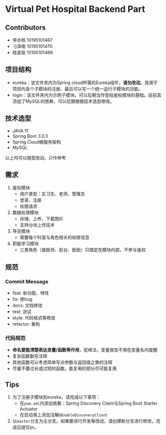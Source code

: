 <!--
 * @Author: pikapikapikaori pikapikapi_kaori@icloud.com
 * @Date: 2023-03-01 22:42:27
 * @LastEditors: pikapikapi pikapikapi_kaori@icloud.com
 * @LastEditTime: 2023-03-03 11:42:05
 * @FilePath: /virtualPetHospital-backend/README.md
 * @Description: 项目后端部分简介文件
-->
# Virtual Pet Hospital Backend Part

## Contributors

- 李亦杨 10195101467
- 刁泽皓 10195101470
- 陆宣辰 10195101466

## 项目结构

- eureka：该文件夹内为Spring cloud所需的Eureka组件，**请勿改动**。其用于项目内各个子模块的注册。最后可以写一个统一运行子模块的功能。
- login：该文件夹内为示例子模块。可以后期当作登陆鉴权模块的基础。目前其添加了MySQL的依赖，可以后期根据技术选型修改。

## 技术选型

- JAVA 11
- Spring Boot 3.0.3
- Spring Cloud微服务架构
- MySQL

以上均可以随意改动，只作参考

## 需求

1. 鉴权模块
    - 用户类型：实习生、老师、管理员
    - 登录、注册
    - 权限请求
2. 数据处理模块
    - 存储、上传、下载图片
    - 支持分块上传技术
3. 导览模块
    - 需要每个科室与角色相关的权限信息
4. 职能学习模块
    - 三类角色（兽医师、前台、医助）只限定在模块内部，不参与鉴权

## 规范

### Commit Message

- feat: 新功能、特性
- fix: 修bug
- docs: 文档修改
- test: 测试
- style: 代码格式等修改
- refactor: 重构

### 代码规范

- **命名要能清楚表达变量/函数等作用**，驼峰法，变量类型不用在变量名内提醒
- 复杂函数勤写注释
- 其他函数可以考虑简单写点参数与返回值之类的注释
- 尽量不要过长或过短的函数。能复用的部分尽可能复用

## Tips

1. 为了注册子模块到eureka，请完成以下事项：
    - 在`pom.xml`内添加依赖：Spring Discovery Client与Spring Boot Starter Actuator
    - 在启动类上添加注解`@EnableDiscoveryClient`
2. 以`master`分支为主分支。如果要进行开发等改动，请创建新分支进行修改，完成后提交pr。
